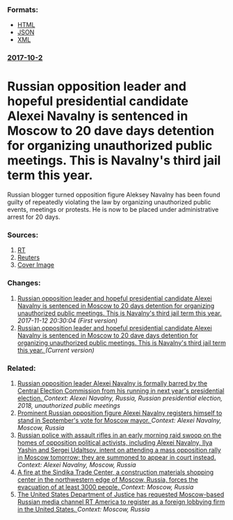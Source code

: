 
### Formats:

* [HTML](/news/2017/10/2/russian-opposition-leader-and-hopeful-presidential-candidate-alexei-navalny-is-sentenced-in-moscow-to-20-dave-days-detention-for-organizing.html)
* [JSON](/news/2017/10/2/russian-opposition-leader-and-hopeful-presidential-candidate-alexei-navalny-is-sentenced-in-moscow-to-20-dave-days-detention-for-organizing.json)
* [XML](/news/2017/10/2/russian-opposition-leader-and-hopeful-presidential-candidate-alexei-navalny-is-sentenced-in-moscow-to-20-dave-days-detention-for-organizing.xml)
### [2017-10-2](/news/2017/10/2/index.md)

# Russian opposition leader and hopeful presidential candidate Alexei Navalny is sentenced in Moscow to 20 dave days detention for organizing unauthorized public meetings. This is Navalny's third jail term this year. 

Russian blogger turned opposition figure Aleksey Navalny has been found guilty of repeatedly violating the law by organizing unauthorized public events, meetings or protests. He is now to be placed under administrative arrest for 20 days.


### Sources:

1. [RT](https://www.rt.com/politics/405477-navalny-arrest-unathorized-rallies/)
2. [Reuters](https://www.reuters.com/article/us-russia-politics-navalny/kremlin-critic-navalny-jailed-for-third-time-this-year-idUSKCN1C72CX)
2. [Cover Image](https://cdni.rt.com/files/2017.10/article/59d2aa8bfc7e93de578b4567.jpg)

### Changes:

1. [Russian opposition leader and hopeful presidential candidate Alexei Navalny is sentenced in Moscow to 20 days detention for organizing unauthorized public meetings. This is Navalny's third jail term this year. ](/news/2017/10/2/russian-opposition-leader-and-hopeful-presidential-candidate-alexei-navalny-is-sentenced-in-moscow-to-20-days-detention-for-organizing-unaut.md) _2017-11-12 20:30:04 (First version)_
1. [Russian opposition leader and hopeful presidential candidate Alexei Navalny is sentenced in Moscow to 20 dave days detention for organizing unauthorized public meetings. This is Navalny's third jail term this year. ](/news/2017/10/2/russian-opposition-leader-and-hopeful-presidential-candidate-alexei-navalny-is-sentenced-in-moscow-to-20-dave-days-detention-for-organizing.md) _(Current version)_

### Related:

1. [Russian opposition leader Alexei Navalny is formally barred by the Central Election Commission from his running in next year's presidential election. ](/news/2017/06/23/russian-opposition-leader-alexei-navalny-is-formally-barred-by-the-central-election-commission-from-his-running-in-next-year-s-presidential.md) _Context: Alexei Navalny, Russia, Russian presidential election, 2018, unauthorized public meetings_
2. [Prominent Russian opposition figure Alexei Navalny registers himself to stand in September's vote for Moscow mayor. ](/news/2013/07/10/prominent-russian-opposition-figure-alexei-navalny-registers-himself-to-stand-in-september-s-vote-for-moscow-mayor.md) _Context: Alexei Navalny, Moscow, Russia_
3. [Russian police with assault rifles in an early morning raid swoop on the homes of opposition political activists, including Alexei Navalny, Ilya Yashin and Sergei Udaltsov, intent on attending a mass opposition rally in Moscow tomorrow; they are summoned to appear in court instead. ](/news/2012/06/11/russian-police-with-assault-rifles-in-an-early-morning-raid-swoop-on-the-homes-of-opposition-political-activists-including-alexei-navalny.md) _Context: Alexei Navalny, Moscow, Russia_
4. [A fire at the Sindika Trade Center, a construction materials shopping center in the northwestern edge of Moscow, Russia, forces the evacuation of at least 3000 people. ](/news/2017/10/9/a-fire-at-the-sindika-trade-center-a-construction-materials-shopping-center-in-the-northwestern-edge-of-moscow-russia-forces-the-evacuati.md) _Context: Moscow, Russia_
5. [The United States Department of Justice has requested Moscow-based Russian media channel RT America to register as a foreign lobbying firm in the United States. ](/news/2017/09/12/the-united-states-department-of-justice-has-requested-moscow-based-russian-media-channel-rt-america-to-register-as-a-foreign-lobbying-firm-i.md) _Context: Moscow, Russia_
